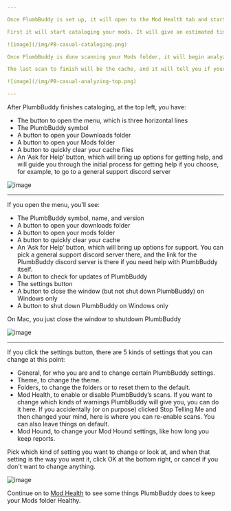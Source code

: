 ```yaml
---

Once PlumbBuddy is set up, it will open to the Mod Health tab and start scanning your Mods folder.

First it will start cataloging your mods. It will give an estimated time of how long that will take at the top, and there will be a progress bar. You shouldn’t start the game or make changes to your mods folder while this is happening.

![image](/img/PB-casual-cataloging.png)

Once PlumbBuddy is done scanning your Mods folder, it will begin analyzing your cache files to see if they need to be deleted. You can go ahead and make changes now. If PlumbBuddy found things that need to be fixed, you can fix them, or you can start your game if you want to play.

The last scan to finish will be the cache, and it will tell you if your cache is fine or needs to be deleted, or if there are no cache files.

![image](/img/PB-casual-analyzing-top.png)

---
```


After PlumbBuddy finishes cataloging, at the top left, you have:

* The button to open the menu, which is three horizontal lines
* The PlumbBuddy symbol
* A button to open your Downloads folder
* A button to open your Mods folder
* A button to quickly clear your cache files
* An ‘Ask for Help’ button, which will bring up options for getting help, and will guide you through the initial process for getting help if you choose, for example, to go to a general support discord server

![image](/img/PB-casual-top-menu.png)

---

If you open the menu, you’ll see:

* The PlumbBuddy symbol, name, and version
* A button to open your downloads folder
* A button to open your mods folder
* A button to quickly clear your cache
* An ‘Ask for Help’ button, which will bring up options for support. You can pick a general support discord server there, and the link for the PlumbBuddy discord server is there if you need help with PlumbBuddy itself.
* A button to check for updates of PlumbBuddy
* The settings button
* A button to close the window (but not shut down PlumbBuddy) on Windows only
* A button to shut down PlumbBuddy on Windows only

On Mac, you just close the window to shutdown PlumbBuddy

![image](/img/PB-menu.png)

---

If you click the settings button, there are 5 kinds of settings that you can change at this point:

* General, for who you are and to change certain PlumbBuddy settings.
* Theme, to change the theme.
* Folders, to change the folders or to reset them to the default.
* Mod Health, to enable or disable PlumbBuddy’s scans. If you want to change which kinds of warnings PlumbBuddy will give you, you can do it here. If you accidentally (or on purpose) clicked Stop Telling Me and then changed your mind, here is where you can re-enable scans. You can also leave things on default.
* Mod Hound, to change your Mod Hound settings, like how long you keep reports.

Pick which kind of setting you want to change or look at, and when that setting is the way you want it, click OK at the bottom right, or cancel if you don't want to change anything.

![image](/img/PB-casual-settings.png)

Continue on to [Mod Health](https://plumbbuddy.app/text-guides/casual-mod-health) to see some things PlumbBuddy does to keep your Mods folder Healthy.